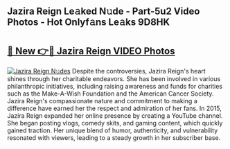 ## Jazira Reign Le𝚊ked N𝚞de - Part-5u2 Video Photos - Hot Onlyf𝚊ns Le𝚊ks 9D8HK

# <h2><a href="http://ab50385.deff.icu/?id=Jazira+Reign">🔗 New 👉🔴 Jazira Reign VIDEO Photos</a></h2>

[![Jazira Reign N𝚞des](https://i.imgur.com/rIISA9y.gif)](http://ab50385.deff.icu/?id=Jazira+Reign)
Despite the controversies, Jazira Reign's heart shines through her charitable endeavors. She has been involved in various philanthropic initiatives, including raising awareness and funds for charities such as the Make-A-Wish Foundation and the American Cancer Society. Jazira Reign's compassionate nature and commitment to making a difference have earned her the respect and admiration of her fans. In 2015, Jazira Reign expanded her online presence by creating a YouTube channel. She began posting vlogs, comedy skits, and gaming content, which quickly gained traction. Her unique blend of humor, authenticity, and vulnerability resonated with viewers, leading to a steady growth in her subscriber base.

